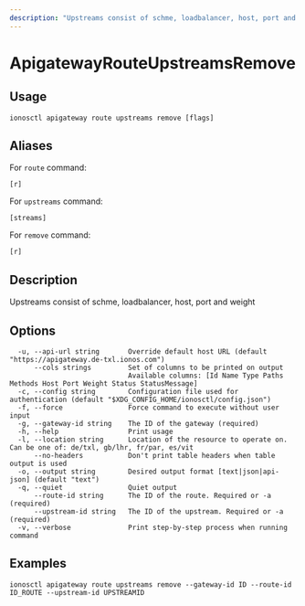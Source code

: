 ```yaml
---
description: "Upstreams consist of schme, loadbalancer, host, port and weight"
---
```


# ApigatewayRouteUpstreamsRemove

## Usage

```text
ionosctl apigateway route upstreams remove [flags]
```

## Aliases

For `route` command:

```text
[r]
```

For `upstreams` command:

```text
[streams]
```

For `remove` command:

```text
[r]
```

## Description

Upstreams consist of schme, loadbalancer, host, port and weight

## Options

```text
  -u, --api-url string       Override default host URL (default "https://apigateway.de-txl.ionos.com")
      --cols strings         Set of columns to be printed on output 
                             Available columns: [Id Name Type Paths Methods Host Port Weight Status StatusMessage]
  -c, --config string        Configuration file used for authentication (default "$XDG_CONFIG_HOME/ionosctl/config.json")
  -f, --force                Force command to execute without user input
  -g, --gateway-id string    The ID of the gateway (required)
  -h, --help                 Print usage
  -l, --location string      Location of the resource to operate on. Can be one of: de/txl, gb/lhr, fr/par, es/vit
      --no-headers           Don't print table headers when table output is used
  -o, --output string        Desired output format [text|json|api-json] (default "text")
  -q, --quiet                Quiet output
      --route-id string      The ID of the route. Required or -a (required)
      --upstream-id string   The ID of the upstream. Required or -a (required)
  -v, --verbose              Print step-by-step process when running command
```

## Examples

```text
ionosctl apigateway route upstreams remove --gateway-id ID --route-id ID_ROUTE --upstream-id UPSTREAMID
```

